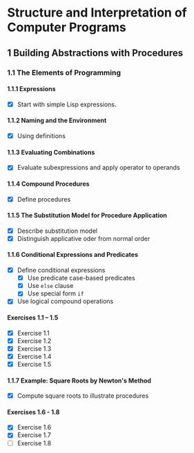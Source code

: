 # Structure and Interpretation of Computer Programs

## 1 Building Abstractions with Procedures

### 1.1 The Elements of Programming

#### 1.1.1 Expressions
- [x] Start with simple Lisp expressions.

#### 1.1.2 Naming and the Environment
- [x] Using definitions

#### 1.1.3 Evaluating Combinations
- [x] Evaluate subexpressions and apply operator to operands

#### 1.1.4 Compound Procedures
- [x] Define procedures

#### 1.1.5 The Substitution Model for Procedure Application
- [x] Describe substitution model
- [x] Distinguish applicative oder from normal order

#### 1.1.6 Conditional Expressions and Predicates
- [x] Define conditional expressions
    - [x] Use predicate case-based predicates
    - [x] Use `else` clause
    - [x] Use special form `if`
- [x] Use logical compound operations

#### Exercises 1.1 – 1.5
- [x] Exercise 1.1
- [x] Exercise 1.2
- [x] Exercise 1.3
- [x] Exercise 1.4
- [x] Exercise 1.5

#### 1.1.7 Example: Square Roots by Newton's Method
- [x] Compute square roots to illustrate procedures

#### Exercises 1.6 - 1.8
- [x] Exercise 1.6
- [x] Exercise 1.7
- [ ] Exercise 1.8
